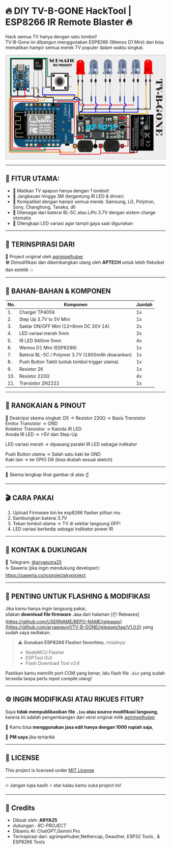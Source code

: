 # 🔥 DIY TV-B-GONE HackTool | ESP8266 IR Remote Blaster 🔥

Hack semua TV hanya dengan satu tombol!  
TV-B-Gone ini dibangun menggunakan ESP8266 (Wemos D1 Mini) dan bisa mematikan hampir semua merek TV populer dalam waktu singkat.

![TV-B-Gone Skema](./TVBGONE.png) <!-- Ganti ini sesuai link gambar skema -->

---

## 📢 FITUR UTAMA:

- 🚨 Matikan TV apapun hanya dengan 1 tombol!
- 📡 Jangkauan hingga 3M (tergantung IR LED & driver)
- 🔄 Kompatibel dengan hampir semua merek: Samsung, LG, Polytron, Sony, Changhong, Tanaka, dll
- 🔋 Ditenagai dari baterai BL-5C atau LiPo 3.7V dengan sistem charge otomatis
- 🎨 Dilengkapi LED variasi agar tampil gaya saat digunakan

---

## 📄 TERINSPIRASI DARI

📌 Project original oleh [agrimpelhuber](https://github.com/agrimpelhuber/esp8266-tvbgone)  
🛠️ Dimodifikasi dan dikembangkan ulang oleh **APTECH** untuk lebih fleksibel dan estetik 💥

---

## 🧰 BAHAN-BAHAN & KOMPONEN

| No. | Komponen                                                                 | Jumlah |
|-----|--------------------------------------------------------------------------|--------|
| 1.  | Charger TP4056                                                           | 1x     |
| 2.  | Step Up 3.7V to 5V Mini                                                   | 1x     |
| 3.  | Saklar ON/OFF Mini (12×8mm DC 30V 1A)                                    | 2x     |
| 4.  | LED variasi merah 5mm                                                    | 2x     |
| 5.  | IR LED 940nm 5mm                                                         | 4x     |
| 6.  | Wemos D1 Mini (ESP8266)                                                  | 1x     |
| 7.  | Baterai BL-5C / Polymer 3.7V (1800mAh disarankan)                        | 1x     |
| 8.  | Push Button Taktil (untuk tombol trigger utama)                          | 1x     |
| 9.  | Resistor 2K                                                              | 1x     |
| 10. | Resistor 220Ω                                                            | 4x     |
| 11. | Transistor 2N2222                                                        | 1x     |

---

## 🔧 RANGKAIAN & PINOUT
📌 Deskripsi skema singkat: D5 → Resistor 220Ω → Basis Transistor  
Emitor Transistor → GND  
Kolektor Transistor → Katoda IR LED  
Anoda IR LED → +5V dari Step-Up  

LED variasi merah → dipasang paralel IR LED sebagai indikator

Push Button utama → Salah satu kaki ke GND  
Kaki lain → ke GPIO D6 (bisa diubah sesuai sketch)

---

📌 Skema lengkap lihat gambar di atas ☝️

---

## 🎬 CARA PAKAI

1. Upload Firmware bin ke esp8266 flasher pilhan mu
2. Sambungkan baterai 3.7V
3. Tekan tombol utama → TV di sekitar langsung OFF!  
4. LED variasi berkedip sebagai indikator power IR

---

## 💌 KONTAK & DUKUNGAN

📲 Telegram: [@aryaputra25](https://t.me/RClCOMUNITYIOFFICIAL)  
☕ Saweria (jika ingin mendukung developer):  
https://saweria.co/rcprojectskyproject

---

## 🧨 PENTING UNTUK FLASHING & MODIFIKASI

Jika kamu hanya ingin langsung pakai,  
silakan **download file firmware `.bin`** dari halaman [📦 Releases](https://github.com/USERNAME/REPO-NAME/releases](https://github.com/aryaexeuyf/TV-B-GONE/releases/tag/V1.0.0) yang sudah saya sediakan.

> ⚠️ **Gunakan ESP8266 Flasher favoritmu**, misalnya:
> - NodeMCU Flasher
> - ESPTool GUI
> - Flash Download Tool v3.6

Pastikan kamu memilih port COM yang benar, lalu flash file `.bin` yang sudah tersedia tanpa perlu repot compile ulang!

---

## ⚙️ INGIN MODIFIKASI ATAU RIKUES FITUR?

Saya **tidak mempublikasikan file `.ino` atau source modifikasi langsung**,  
karena ini adalah pengembangan dari versi original milik [agrimpelhuber](https://github.com/agrimpelhuber/esp8266-tvbgone)

💸 Kamu bisa **menggunakan jasa edit hanya dengan 1000 rupiah saja**,  

📲 **PM saya** jika tertarikk

---

## 📘 LICENSE

This project is licensed under [MIT License](LICENSE)

---

🔥 Jangan lupa kasih ⭐ star kalau kamu suka project ini!  

---

## 🤝 Credits

- Dibuat oleh: **ARYA25**
- dukungan : *RC-PROJECT*
- Dibantu AI: ChatGPT,Gemini Pro
- Terinspirasi dari: agrimpelhuber,Nethercap, Deauther, ESP32 Tools , & ESP8266 Tools
